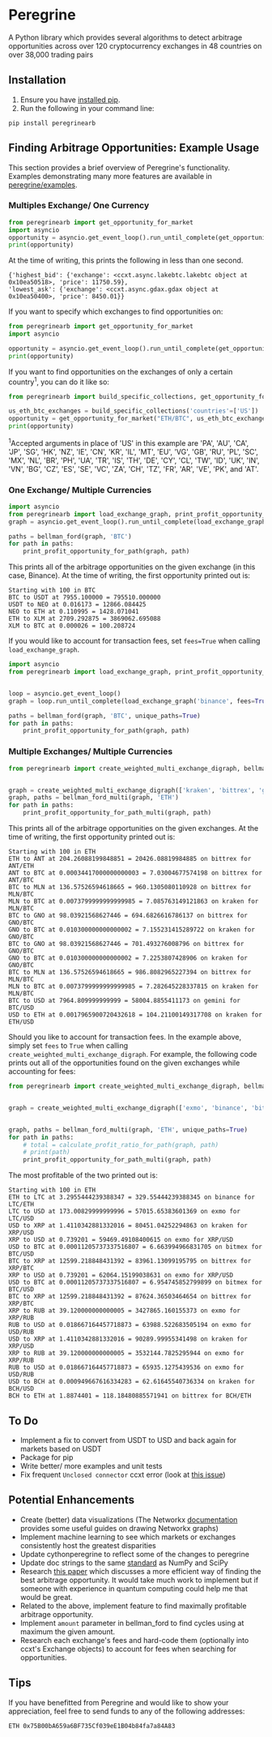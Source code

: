 # Peregrine

A Python library which provides several algorithms to detect arbitrage opportunities across over 120 cryptocurrency exchanges in 48 countries on over 38,000 trading pairs

## Installation
1. Ensure you have [installed pip](https://pip.pypa.io/en/stable/installing/).
2. Run the following in your command line:
```
pip install peregrinearb
```

## Finding Arbitrage Opportunities: Example Usage

This section provides a brief overview of Peregrine's functionality. Examples demonstrating many more features are available in [peregrine/examples](https://github.com/wardbradt/peregrine/tree/master/examples).

### Multiples Exchange/ One Currency

```python
from peregrinearb import get_opportunity_for_market
import asyncio
opportunity = asyncio.get_event_loop().run_until_complete(get_opportunity_for_market("BTC/USD"))
print(opportunity)
```

At the time of writing, this prints the following in less than one second.

```
{'highest_bid': {'exchange': <ccxt.async.lakebtc.lakebtc object at 0x10ea50518>, 'price': 11750.59},
'lowest_ask': {'exchange': <ccxt.async.gdax.gdax object at 0x10ea50400>, 'price': 8450.01}}
```

If you want to specify which exchanges to find opportunities on:

```python
from peregrinearb import get_opportunity_for_market
import asyncio

opportunity = asyncio.get_event_loop().run_until_complete(get_opportunity_for_market("BTC/USD", exchange_list=["anxpro", "bitbay", "coinfloor", "gemini", "livecoin"]))
print(opportunity)
```

If you want to find opportunities on the exchanges of only a certain country<sup>1</sup>, you can do it like so:

```python
from peregrinearb import build_specific_collections, get_opportunity_for_market

us_eth_btc_exchanges = build_specific_collections('countries'=['US'])
opportunity = get_opportunity_for_market("ETH/BTC", us_eth_btc_exchanges["ETH/BTC"])
print(opportunity)
```

<sup>1</sup>Accepted arguments in place of 'US' in this example are 'PA', 'AU', 'CA', 'JP', 'SG', 'HK', 'NZ', 'IE', 'CN', 'KR', 'IL', 'MT', 'EU', 'VG', 'GB', 'RU', 'PL', 'SC', 'MX', 'NL', 'BR', 'PH', 'UA', 'TR', 'IS', 'TH', 'DE', 'CY', 'CL', 'TW', 'ID', 'UK', 'IN', 'VN', 'BG', 'CZ', 'ES', 'SE', 'VC', 'ZA', 'CH', 'TZ', 'FR', 'AR', 'VE', 'PK', and 'AT'.

### One Exchange/ Multiple Currencies

```python
import asyncio
from peregrinearb import load_exchange_graph, print_profit_opportunity_for_path, bellman_ford
graph = asyncio.get_event_loop().run_until_complete(load_exchange_graph('binance'))

paths = bellman_ford(graph, 'BTC')
for path in paths:
    print_profit_opportunity_for_path(graph, path)
```

This prints all of the arbitrage opportunities on the given exchange (in this case, Binance). At the time of writing, the first opportunity printed out is:

```
Starting with 100 in BTC
BTC to USDT at 7955.100000 = 795510.000000
USDT to NEO at 0.016173 = 12866.084425
NEO to ETH at 0.110995 = 1428.071041
ETH to XLM at 2709.292875 = 3869062.695088
XLM to BTC at 0.000026 = 100.208724
```
If you would like to account for transaction fees, set `fees=True` when calling `load_exchange_graph`.
```python
import asyncio
from peregrinearb import load_exchange_graph, print_profit_opportunity_for_path, bellman_ford


loop = asyncio.get_event_loop()
graph = loop.run_until_complete(load_exchange_graph('binance', fees=True))

paths = bellman_ford(graph, 'BTC', unique_paths=True)
for path in paths:
    print_profit_opportunity_for_path(graph, path)
```

### Multiple Exchanges/ Multiple Currencies

```python
from peregrinearb import create_weighted_multi_exchange_digraph, bellman_ford_multi, print_profit_opportunity_for_path_multi


graph = create_weighted_multi_exchange_digraph(['kraken', 'bittrex', 'gemini'], log=True)
graph, paths = bellman_ford_multi(graph, 'ETH')
for path in paths:
    print_profit_opportunity_for_path_multi(graph, path)
```

This prints all of the arbitrage opportunities on the given exchanges. At the time of writing, the first opportunity printed out is:

```
Starting with 100 in ETH
ETH to ANT at 204.26088199848851 = 20426.08819984885 on bittrex for ANT/ETH
ANT to BTC at 0.00034417000000000003 = 7.03004677574198 on bittrex for ANT/BTC
BTC to MLN at 136.57526594618665 = 960.1305080110928 on bittrex for MLN/BTC
MLN to BTC at 0.0073799999999999985 = 7.085763149121863 on kraken for MLN/BTC
BTC to GNO at 98.03921568627446 = 694.6826616786137 on bittrex for GNO/BTC
GNO to BTC at 0.010300000000000002 = 7.155231415289722 on kraken for GNO/BTC
BTC to GNO at 98.03921568627446 = 701.493276008796 on bittrex for GNO/BTC
GNO to BTC at 0.010300000000000002 = 7.2253807428906 on kraken for GNO/BTC
BTC to MLN at 136.57526594618665 = 986.8082965227394 on bittrex for MLN/BTC
MLN to BTC at 0.0073799999999999985 = 7.282645228337815 on kraken for MLN/BTC
BTC to USD at 7964.809999999999 = 58004.8855411173 on gemini for BTC/USD
USD to ETH at 0.0017965900720432618 = 104.21100149317708 on kraken for ETH/USD
```
Should you like to account for transaction fees. In the example above, simply set `fees` to `True` when calling `create_weighted_multi_exchange_digraph`.
For example, the following code prints out all of the opportunities found on the given exchanges while accounting for fees:
```python
from peregrinearb import create_weighted_multi_exchange_digraph, bellman_ford_multi, print_profit_opportunity_for_path_multi


graph = create_weighted_multi_exchange_digraph(['exmo', 'binance', 'bitmex', 'bittrex', 'gemini', 'kraken'], log=True)


graph, paths = bellman_ford_multi(graph, 'ETH', unique_paths=True)
for path in paths:
    # total = calculate_profit_ratio_for_path(graph, path)
    # print(path)
    print_profit_opportunity_for_path_multi(graph, path)
```
The most profitable of the two printed out is:
```
Starting with 100 in ETH
ETH to LTC at 3.2955444239388347 = 329.55444239388345 on binance for LTC/ETH
LTC to USD at 173.00829999999996 = 57015.65383601369 on exmo for LTC/USD
USD to XRP at 1.4110342881332016 = 80451.04252294863 on kraken for XRP/USD
XRP to USD at 0.739201 = 59469.49108400615 on exmo for XRP/USD
USD to BTC at 0.00011205737337516807 = 6.663994966831705 on bitmex for BTC/USD
BTC to XRP at 12599.218848431392 = 83961.13099195795 on bittrex for XRP/BTC
XRP to USD at 0.739201 = 62064.15199038631 on exmo for XRP/USD
USD to BTC at 0.00011205737337516807 = 6.954745852799899 on bitmex for BTC/USD
BTC to XRP at 12599.218848431392 = 87624.36503464654 on bittrex for XRP/BTC
XRP to RUB at 39.120000000000005 = 3427865.160155373 on exmo for XRP/RUB
RUB to USD at 0.018667164457718873 = 63988.522683505194 on exmo for USD/RUB
USD to XRP at 1.4110342881332016 = 90289.99955341498 on kraken for XRP/USD
XRP to RUB at 39.120000000000005 = 3532144.7825295944 on exmo for XRP/RUB
RUB to USD at 0.018667164457718873 = 65935.1275439536 on exmo for USD/RUB
USD to BCH at 0.000949667616334283 = 62.61645540736334 on kraken for BCH/USD
BCH to ETH at 1.8874401 = 118.18480885571941 on bittrex for BCH/ETH
```

## To Do

* Implement a fix to convert from USDT to USD and back again for markets based on USDT
* Package for pip
* Write better/ more examples and unit tests
* Fix frequent `Unclosed connector` ccxt error (look at [this issue](https://github.com/ccxt/ccxt/issues/2092))
## Potential Enhancements

* Create (better) data visualizations (The Networkx [documentation](https://networkx.github.io/documentation/stable/reference/drawing.html) provides some useful guides on drawing Networkx graphs)
* Implement machine learning to see which markets or exchanges consistently host the greatest disparities
* Update cythonperegrine to reflect some of the changes to peregrine
* Update doc strings to the same [standard](https://github.com/numpy/numpy/blob/master/doc/HOWTO_DOCUMENT.rst.txt#docstring-standard) as NumPy and SciPy
* Research [this paper](http://www.quantumforquants.org/quantum-computing/qa-arbitrage/) which discusses a more efficient way of finding the best arbitrage opportunity. It would take much work to implement but if someone with experience in quantum computing could help me that would be great.
* Related to the above, implement feature to find maximally profitable arbitrage opportunity.
* Implement `amount` parameter in bellman_ford to find cycles using at maximum the given amount.
* Research each exchange's fees and hard-code them (optionally into ccxt's Exchange objects) to account for fees when searching for opportunities.

## Tips
If you have benefitted from Peregrine and would like to show your appreciation, feel free to send funds to any of the following addresses:
```
ETH 0x75B00bA659a6BF735Cf039eE1B04b84fa7a84A83
```
